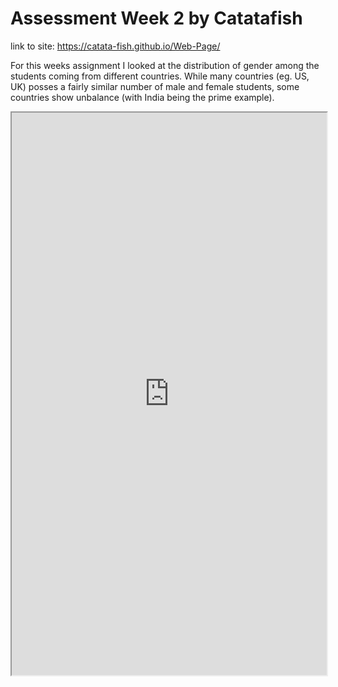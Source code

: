 # Assessment Week 2 by Catatafish

link to site: https://catata-fish.github.io/Web-Page/

For this weeks assignment I looked at the distribution of gender among the students coming from different countries. While many countries (eg. US, UK) posses a fairly similar number of male and female students, some countries show unbalance (with India being the prime example).


<iframe src="https://public.tableau.com/views/EdxDataVisStudentsGender/Dashboard1?:showVizHome=no&:embed=true" width="100%" height="900"></iframe>

